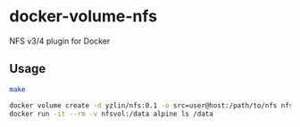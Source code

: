 # docker-volume-nfs
NFS v3/4 plugin for Docker

## Usage

```sh
make
```

```sh
docker volume create -d yzlin/nfs:0.1 -o src=user@host:/path/to/nfs nfsvol
docker run -it --rm -v nfsvol:/data alpine ls /data
```
